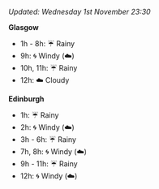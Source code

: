 *Updated: Wednesday 1st November 23:30*

**Glasgow**

* 1h - 8h: :umbrella: Rainy
* 9h: :cyclone: Windy (:cloud:)
* 10h, 11h: :umbrella: Rainy
* 12h: :cloud: Cloudy

**Edinburgh**

* 1h: :umbrella: Rainy
* 2h: :cyclone: Windy (:cloud:)
* 3h - 6h: :umbrella: Rainy
* 7h, 8h: :cyclone: Windy (:cloud:)
* 9h - 11h: :umbrella: Rainy
* 12h: :cyclone: Windy (:cloud:)
